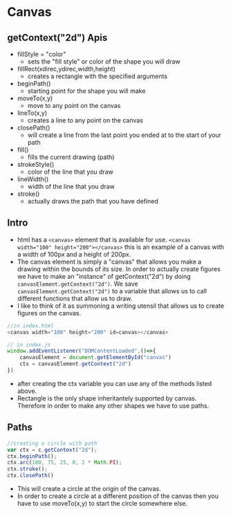 # Canvas 
## getContext("2d") Apis
* fillStyle = "color"
    * sets the "fill style" or color of the shape you will draw
* fillRect(xdirec,ydirec,width,height)
    * creates a rectangle with the specified arguments
* beginPath()
    * starting point for the shape you will make
* moveTo(x,y)
    * move to any point on the canvas 
* lineTo(x,y)
    * creates a line to any point on the canvas
* closePath()
    * will create a line from the last point you ended at to the start of your path
* fill()
    * fills the current drawing (path)
* strokeStyle()
    * color of the line that you draw
* lineWidth()
    * width of the line that you draw
* stroke()
    * actually draws the path that you have defined 

## Intro 
* html has a ```<canvas>``` element that is available for use. ```<canvas width="100" height="200"></canvas>``` this is an example of a canvas with a width of 100px and a height of 200px.
* The canvas element is simply a "canvas" that allows you make a drawing within the bounds of its size. In order to actually create figures we have to make an "instance" of getContext("2d") by doing ```canvasElement.getContext("2d")```. We save ```canvasElement.getContext("2d")``` to a variable that allows us to call different functions that allow us to draw. 
* I like to think of it as summoning a writing utensil that allows us to create figures on the canvas. 
```javascript
//in index.html
<canvas width="100" height="200" id=canvas></canvas>

// in index.js 
window.addEventListener("DOMContentLoaded",()=>{
    canvasElement = document.getElementById("canvas")
    ctx = canvasElement.getContext("2d")
})
```
* after creating the ctx variable you can use any of the methods listed above.
* Rectangle is the only shape inheritantely supported by canvas. Therefore in order to make any other shapes we have to use paths.

## Paths 
```javascript
//creating a circle with path
var ctx = c.getContext("2d");
ctx.beginPath();
ctx.arc(100, 75, 25, 0, 2 * Math.PI);
ctx.stroke();
ctx.closePath()
```
* This will create a circle at the origin of the canvas.
* In order to create a circle at a different position of the canvas then you have to use moveTo(x,y) to start the circle somewhere else.


